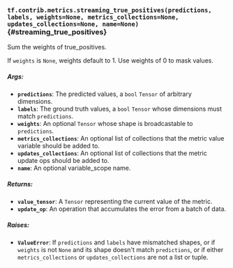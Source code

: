 ### `tf.contrib.metrics.streaming_true_positives(predictions, labels, weights=None, metrics_collections=None, updates_collections=None, name=None)` {#streaming_true_positives}

Sum the weights of true_positives.

If `weights` is `None`, weights default to 1. Use weights of 0 to mask values.

##### Args:


*  <b>`predictions`</b>: The predicted values, a `bool` `Tensor` of arbitrary
    dimensions.
*  <b>`labels`</b>: The ground truth values, a `bool` `Tensor` whose dimensions must
    match `predictions`.
*  <b>`weights`</b>: An optional `Tensor` whose shape is broadcastable to `predictions`.
*  <b>`metrics_collections`</b>: An optional list of collections that the metric
    value variable should be added to.
*  <b>`updates_collections`</b>: An optional list of collections that the metric update
    ops should be added to.
*  <b>`name`</b>: An optional variable_scope name.

##### Returns:


*  <b>`value_tensor`</b>: A `Tensor` representing the current value of the metric.
*  <b>`update_op`</b>: An operation that accumulates the error from a batch of data.

##### Raises:


*  <b>`ValueError`</b>: If `predictions` and `labels` have mismatched shapes, or if
    `weights` is not `None` and its shape doesn't match `predictions`, or if
    either `metrics_collections` or `updates_collections` are not a list or
    tuple.

